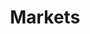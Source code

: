 ---
title: "Markets"
description: ""
image: "images/markets/header-bg.jpg"
keywords: [""]
draft: false
layout: "markets"

table_of_content:
  - title: "Safety and Mission Critical"
    icon: "images/markets/mission.png"
  - title: "Industrial"
    icon: "images/markets/industrial.png"
  - title: "IoT & Embedded"
    icon: "images/services/iot-icon.png"
  - title: "Customer"
    icon: "images/about-us/customer.png"

customer:
  title: "Consumer"
  icon: "images/about-us/customer.png"
  content: |
    Our company offer many products and services that may be considered not only for industrial or commercial usage. I.e. if you have a private network in your house, where you keep valuable private stuff, it would be reasonable to protect it with good firewall, like **[Protectli Vault](https://shop.3mdeb.com/product/protectli-vault/)**, **lpnGate** or Librebox, especially **[flashed](https://shop.3mdeb.com/product/flashing-microcontroller-service/)** with appropriate and secure firmware.

    If you already have such a device, flashing it still is a good idea. It will make your device more stable, secure and even boost its performance.

    You may also be an electronics and microcontrollers enthusiast. In this case you surely be interested in our **[Remote Testing Environment](https://shop.3mdeb.com/product/rte/)** which will provide you a boost in a number of possible ways you can control your devices.

    Assuming you are keen on security and protocols – **[OpenVizsla](https://shop.3mdeb.com/product/openvizsla/)** will open before you the door of USB analyzes and sniffing.

    Interested in what are we doing? Check out our **[Blog](https://blog.3mdeb.com/)** and follow us on **[Twitter](https://twitter.com/3mdeb_com)** and **[Facebook](https://www.facebook.com/3mdeb)**.

    If you have any doubts or questions, please **[contact us](/contact/)** or **[schedule a call](https://calendly.com/3mdeb)**.

    <br>
    
    {{< image src="images/partners/libretrend.png" alt="libretrend" class="d-block d-md-inline mx-auto" >}}
    {{< image src="images/partners/protectli.png" alt="protectli" class="d-block d-md-inline mx-auto" >}}


industrial:
  title: "Industrial"
  icon: "images/markets/industrial.png"
  content: |
    Smart Manufacturing or Industry 4.0 are terms often used to refer to the trend of bringing IoT technology to the manufacturing industry. Industry 4.0 enables and supports new scenarios in manufacturing where humans, machines, production lines, software systems, and the products themselves communicate and cooperate with each other in real time to enable decentralized decision making and a self-organized production. 
    
    The basic idea is that devices used in the industry connect cloud using a gateway, exchange data (which may be instructions for the devices), and the cloud communicates with end users via API. An end user may be a person or another device.

  security_and_auditability:
    title: "Security and auditability of **IoT devices**"
    image: "images/markets/cyber-security.jpg"
    content: |
      <b>Our specialty.</b> We put a great emphasis on the professional ethics involved in balancing these IoT considerations. We use a wide range of sophisticated technologies, both server-side and client-side encryption using the most trusted methods, hardware protection and very deep validation of our firmware to make it reliable. We trust in our products because we know what we are doing.

  technologies_used:
    title: "Technologies used **in Industry 4.0**"
    subtitle: "In 3mdeb we mastered a wide range of technologies, that may be (or already are) implemented in modern smart manufacturing, like i.e.:"
    technologies:
    - title: "SWUpdate (which has been chosen to be a part of CIP)"
      image: "images/used-technology/SWUpdate.png"
      link: "http://sbabic.github.io/swupdate"

    - title: "Yocto"
      image: "images/used-technology/yocto.png"
      link: "https://www.yoctoproject.org/community/consultants/"

    - title: "Embedded Linux"
      image: "images/used-technology/linux.png"
      link: "https://elinux.org/Main_Page"
      
    - title: "Docker on ARM platforms"
      image: "images/used-technology/docker.png"
      link: "https://www.docker.com/"

    - title: "Xen"
      image: "images/used-technology/xen.png"
      link: "https://xenproject.org/"
      
    - title: "coreboot"
      image: "images/used-technology/coreboot.png"
      link: "https://www.coreboot.org/consulting.html"

    content: |
      And many, many other Open Source solutions.

  why_choose_3mdeb:
    title: "Why to choose 3mdeb for **Your Industry IoT solutions?**"
    content: |
      When you need your firmware to be each secure, trustworthy, stable and working exactly as you expected – there is no place for experiments. We’re sure of our abilities and knowledge. Check us.


iot_embedded:
  title: "IoT & Embedded"
  icon: "images/services/iot-icon.png"
  content: |
    The Internet of things (IoT) is the extension of Internet connectivity into physical devices and everyday objects. Embedded with electronics, Internet connectivity, and other forms of hardware (such as sensors), these devices can communicate and interact with others over the Internet, and they can be remotely monitored and controlled.

    A growing portion of IoT devices are created for consumer use:

    * **connected vehicles**
    * **home automation**
    * **wearable technology**
    * **connected health**

    Yet, still mostly IoT refers to interconnected sensors, instruments, and other devices networked together with computers’ industrial applications, including, but not limited to manufacturing and energy management.

  our_mission:
    title: "Our **mission**"
    image: "images/markets/aws.png"
    content: |
      3mdeb have decent experience in support IoT companies by creating embedded firmware, that allows the real-time connection, data transfer, online control, and system upgrades. All of that secured with cryptographic keys to ensure You, that none of Your data will be changed or stolen.
      
      We are engaged in AWS IoT development from begging of that service and even used Thing Fabric from 2lementry, which was acquired by Amazon and transformed into AWS IoT. We know all necessary concepts, like Thing Shadow, MQTT and gained enough experience to design a correct system, which lead us to be leaders in embedded systems integration with AWS IoT.

  why_us:
    title: "Why to choose us to <br> **enable Your device in IoT?**"
    image: "images/markets/blur-clear-sky-close-up.jpg"
    content: |
      You can consider us very experienced with AWS IoT.

      * We worked with 2lemetry – acquired by Amazon to build AWS IoT
      * We are Microchip Design Partners – first secure element for AWS IoT Just-In-Time registration was ECC508 with which we worked a lot
      * We know personally both AWS and Microchip architects and managers

      We are focusing on IoT solutions that deal with real business problems and create real business value. Not just connecting stuff for the sake of connecting stuff.

      [Contact us](/contact) if you have a startup or more mature company in the IoT area. We are able to build IoT embedded firmware from scratch, enable all features detailed in a project charter and validate it. If you want to further develop your device, we can provide constant support and [full regression service.](https://cloud.3mdeb.com/index.php/s/ZibPXHjnkHfd7ne)


safety_and_mission_critical:
  title: "Safety and **Mission Critical**"
  icon: "images/markets/mission.png"
  content: |
    A safety-critical system is a system whose failure or malfunction would cause a significant increase in the safety risk for the people and/or environment involved. By [definition](https://www.encyclopedia.com/computing/dictionaries-thesauruses-pictures-and-press-releases/safety-critical-system) a system in which any failure or design error has the potential to lead to loss of life. A great example of such is a software which controls surgery robots or a control system for a chemical manufacturing plant.

    On the contrary, mission-critical systems are systems whose failure may result in the failure of some goal-directed activity. An example of a mission-critical system may be an online banking system, railway/aircraft operating and control system, electric power system, and many other computer systems that will adversely affect business and society when they fail.

    The high price of failure of critical systems means that trusted methods and techniques must be used for development and validation. For critical systems, the costs of verification and validation are usually very high, more than 50% of the total system development costs.

  our_mission:
    title: "Our **mission**"
    image: "images/careers/computer-hands-on-laptop.jpg"
    content: |
      <b>Our specialty</b>. We put a great emphasis on the professional ethics involved in balancing these IoT considerations. We use a wide range of sophisticated technologies, both server-side and client-side encryption using the most trusted methods, hardware protection and very deep validation of our firmware to make it reliable. We trust in our products because we know what we are doing.
    

---